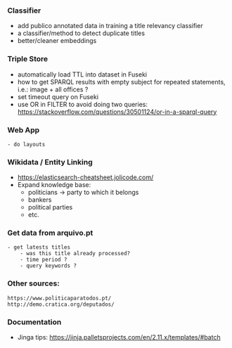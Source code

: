 ### Classifier
- add publico annotated data in training a title relevancy classifier 
- a classifier/method to detect duplicate titles
- better/cleaner embeddings


### Triple Store
 - automatically load TTL into dataset in Fuseki 
 - how to get SPARQL results with empty subject for repeated statements, i.e.: image + all offices ?
 - set timeout query on Fuseki 
 - use OR in FILTER to avoid doing two queries: 
        https://stackoverflow.com/questions/30501124/or-in-a-sparql-query

### Web App
    - do layouts 


### Wikidata / Entity Linking
- https://elasticsearch-cheatsheet.jolicode.com/
- Expand knowledge base:
    - politicians -> party to which it belongs
    - bankers
    - political parties
    - etc.


### Get data from arquivo.pt
    - get latests titles
        - was this title already processed?
        - time period ?
        - query keywords ? 

  
### Other sources:
    https://www.politicaparatodos.pt/
    http://demo.cratica.org/deputados/


### Documentation
 - Jinga tips: https://jinja.palletsprojects.com/en/2.11.x/templates/#batch